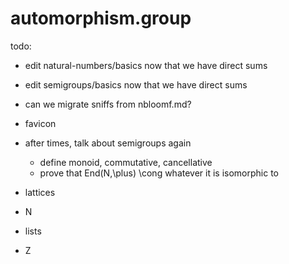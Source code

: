 # automorphism.group

todo:
- edit natural-numbers/basics now that we have direct sums
- edit semigroups/basics now that we have direct sums
- can we migrate sniffs from nbloomf.md?
- favicon

- after times, talk about semigroups again
  - define monoid, commutative, cancellative
  - prove that End(N,\plus) \cong whatever it is isomorphic to
- lattices
- N
- lists
- Z
